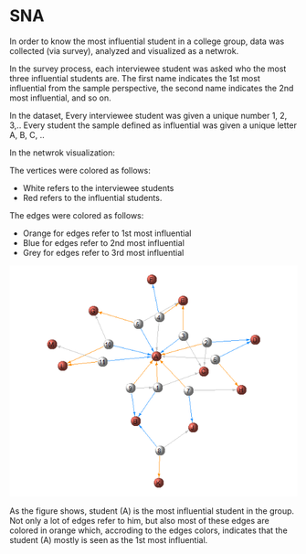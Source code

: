 # SNA
In order to know the most influential student in a college group, data was collected (via survey), analyzed and visualized as a netwrok. 

In the survey process, each interviewee student was asked who the most three influential students are. The first name indicates the 1st most influential from the sample perspective, the second name indicates the 2nd most influential, and so on. 

In the dataset, Every interviewee student was given a unique number 1, 2, 3,.. Every student the sample defined as influential was given a unique letter A, B, C, ..  



In the netwrok visualization: 

The vertices were colored as follows:
- White refers to the interviewee students 
- Red refers to the influential students. 

The edges were colored as follows:
- Orange for edges refer to 1st most influential
- Blue for edges refer to 2nd most influential
- Grey for edges refer to 3rd most influential 

![](figures/network.png)

As the figure shows, student (A) is the most influential student in the group. Not only a lot of edges refer to him, but also most of these edges are colored in orange which, accroding to the edges colors, indicates that the student (A) mostly is seen as the 1st most influential.   
